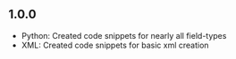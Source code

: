 ## 1.0.0
+ Python: Created code snippets for nearly all field-types
+ XML: Created code snippets for basic xml creation